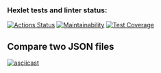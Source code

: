 ### Hexlet tests and linter status:
[![Actions Status](https://github.com/Cholym/backend-project-lvl2/workflows/hexlet-check/badge.svg)](https://github.com/Cholym/backend-project-lvl2/actions)
[![Maintainability](https://api.codeclimate.com/v1/badges/68eeec1f13cd42b97b64/maintainability)](https://codeclimate.com/github/Cholym/backend-project-lvl2/maintainability)
[![Test Coverage](https://api.codeclimate.com/v1/badges/68eeec1f13cd42b97b64/test_coverage)](https://codeclimate.com/github/Cholym/backend-project-lvl2/test_coverage)

## Compare two JSON files
[![asciicast](https://asciinema.org/a/513280.svg)](https://asciinema.org/a/513280)